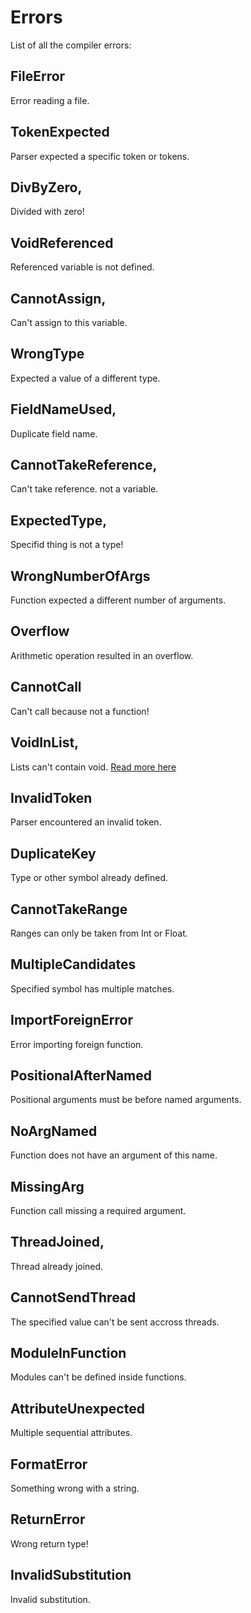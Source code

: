 # Errors
List of all the compiler errors:

## FileError
Error reading a file.

## TokenExpected
Parser expected a specific token or tokens.

## DivByZero,
Divided with zero!

## VoidReferenced
Referenced variable is not defined.

## CannotAssign,
Can't assign to this variable.

## WrongType
Expected a value of a different type.

## FieldNameUsed,
Duplicate field name.

## CannotTakeReference,
Can't take reference. not a variable.

## ExpectedType,
Specifid thing is not a type!

## WrongNumberOfArgs
Function expected a different number of arguments.

## Overflow
Arithmetic operation resulted in an overflow.

## CannotCall
Can't call because not a function!

## VoidInList,
Lists can't contain void.
[Read more here](./list.md)

## InvalidToken
Parser encountered an invalid token.

## DuplicateKey
Type or other symbol already defined.

## CannotTakeRange
Ranges can only be taken from Int or Float.

## MultipleCandidates
Specified symbol has multiple matches.

## ImportForeignError
Error importing foreign function.

## PositionalAfterNamed
Positional arguments must be before named arguments.

## NoArgNamed
Function does not have an argument of this name.

## MissingArg
Function call missing a required argument.

## ThreadJoined,
Thread already joined.

## CannotSendThread
The specified value can't be sent accross threads.

## ModuleInFunction
Modules can't be defined inside functions.

## AttributeUnexpected
Multiple sequential attributes.

## FormatError
Something wrong with a string.

## ReturnError
Wrong return type!

## InvalidSubstitution
Invalid substitution.
